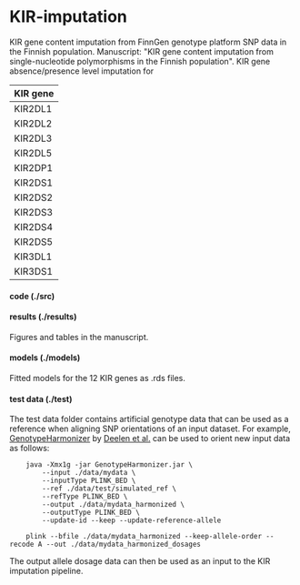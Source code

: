 # KIR-imputation
KIR gene content imputation from FinnGen genotype platform SNP data in the Finnish population.
Manuscript: "KIR gene content imputation from single-nucleotide polymorphisms in the Finnish population". 
KIR gene absence/presence level imputation for 
 
KIR gene   | 
------------ | 
KIR2DL1|
KIR2DL2|
KIR2DL3|
KIR2DL5|
KIR2DP1|
KIR2DS1|
KIR2DS2|
KIR2DS3|
KIR2DS4|
KIR2DS5|
KIR3DL1|
KIR3DS1|

#### code (./src)

#### results (./results)
Figures and tables in the manuscript.


#### models (./models)
Fitted models for the 12 KIR genes as .rds files.

#### test data (./test)
The test data folder contains artificial genotype data that can be used as a reference when aligning SNP orientations of an input dataset.
For example, [GenotypeHarmonizer](https://github.com/molgenis/systemsgenetics/wiki/Genotype-Harmonizer) by [Deelen et al.](https://bmcresnotes.biomedcentral.com/articles/10.1186/1756-0500-7-901) can be used to orient new input data as follows:
```shell
    java -Xmx1g -jar GenotypeHarmonizer.jar \
        --input ./data/mydata \
        --inputType PLINK_BED \
        --ref ./data/test/simulated_ref \ 
        --refType PLINK_BED \
        --output ./data/mydata_harmonized \
        --outputType PLINK_BED \ 
        --update-id --keep --update-reference-allele
    
    plink --bfile ./data/mydata_harmonized --keep-allele-order --recode A --out ./data/mydata_harmonized_dosages
```   
The output allele dosage data can then be used as an input to the KIR imputation pipeline.


